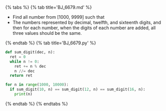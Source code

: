 {% tabs %}
{% tab title='BJ_6679.md' %}

* Find all number from [1000, 9999] such that
* The numbers represented by decimal, twelfth, and sixteenth digits, and then for each number, when the digits of each number are added, all three values ​​should be the same.

{% endtab %}
{% tab title='BJ_6679.py' %}

```py
def sum_digit(dec, n):
  ret = 0
  while n != 0:
    ret += n % dec
    n //= dec
  return ret

for n in range(1000, 10000):
  if sum_digit(10, n) == sum_digit(12, n) == sum_digit(16, n):
    print(n)
```

{% endtab %}
{% endtabs %}